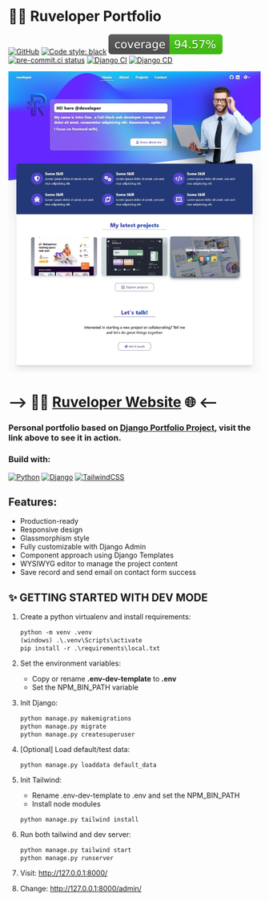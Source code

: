 # 🐱‍💻 Ruveloper Portfolio

[![GitHub](https://img.shields.io/github/license/ruveloper/django-portfolio-project)](https://www.mit.edu/~amini/LICENSE.md)
[![Code style: black](https://img.shields.io/badge/code%20style-black-000000.svg)](https://github.com/psf/black)
![Coverage Status](./media/default/coverage-badge.svg?dummy=8484744)
[![pre-commit.ci status](https://results.pre-commit.ci/badge/github/ruveloper/ruveloper-portfolio/main.svg)](https://results.pre-commit.ci/latest/github/ruveloper/ruveloper-portfolio/main)
[![Django CI](https://github.com/ruveloper/ruveloper-portfolio/actions/workflows/django_ci.yaml/badge.svg?branch=main)](https://github.com/ruveloper/ruveloper-portfolio/actions/workflows/django_ci.yaml)
[![Django CD](https://github.com/ruveloper/ruveloper-portfolio/actions/workflows/django_cd.yaml/badge.svg?branch=main)](https://github.com/ruveloper/ruveloper-portfolio/actions/workflows/django_cd.yaml)

![Home preview](/media/default/porfolio_preview/ruveloper-portfolio.jpg "Home preview")

# --> 👨‍💻 [Ruveloper Website](https://www.ruveloper.dev) 🌐 <--

### Personal portfolio based on [Django Portfolio Project](https://github.com/ruveloper/django-portfolio-project), visit the link above to see it in action.

### Build with:

[![Python](https://img.shields.io/badge/python-3670A0?style=for-the-badge&logo=python&logoColor=white)](https://www.python.org/)
[![Django](https://img.shields.io/badge/Django-092E20?style=for-the-badge&logo=django&logoColor=white)](http://www.djangoproject.com/)
[![TailwindCSS](https://img.shields.io/badge/tailwindcss-%2338B2AC.svg?style=for-the-badge&logo=tailwind-css&logoColor=white)](https://tailwindui.com/)

## Features:

- Production-ready
- Responsive design
- Glassmorphism style
- Fully customizable with Django Admin
- Component approach using Django Templates
- WYSIWYG editor to manage the project content
- Save record and send email on contact form success

## ✨ GETTING STARTED WITH DEV MODE

1. Create a python virtualenv and install requirements:
   ```
   python -m venv .venv
   (windows) .\.venv\Scripts\activate
   pip install -r .\requirements\local.txt
   ```

2. Set the environment variables:
   - Copy or rename **.env-dev-template** to **.env**
   - Set the NPM_BIN_PATH variable


3. Init Django:
   ```
   python manage.py makemigrations
   python manage.py migrate
   python manage.py createsuperuser
   ```

4. [Optional] Load default/test data:
   ```
   python manage.py loaddata default_data
   ```


4. Init Tailwind:
    - Rename .env-dev-template to .env and set the NPM_BIN_PATH
    - Install node modules

   ```
   python manage.py tailwind install
   ```

5. Run both tailwind and dev server:
   ```
   python manage.py tailwind start
   python manage.py runserver
   ```

6. Visit: http://127.0.0.1:8000/

7. Change: http://127.0.0.1:8000/admin/
